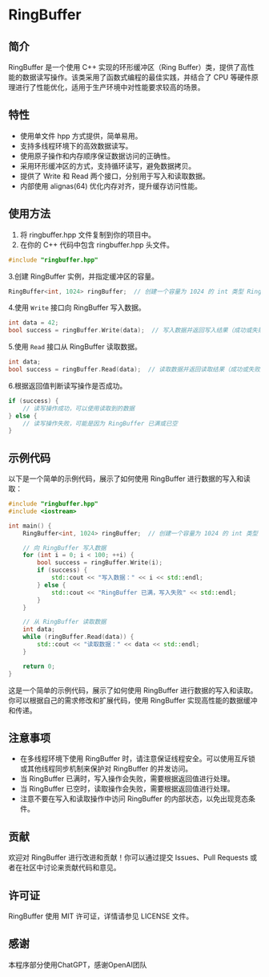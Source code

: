 # RingBuffer
## 简介
RingBuffer 是一个使用 C++ 实现的环形缓冲区（Ring Buffer）类，提供了高性能的数据读写操作。该类采用了函数式编程的最佳实践，并结合了 CPU 等硬件原理进行了性能优化，适用于生产环境中对性能要求较高的场景。

## 特性
* 使用单文件 hpp 方式提供，简单易用。
* 支持多线程环境下的高效数据读写。
* 使用原子操作和内存顺序保证数据访问的正确性。
* 采用环形缓冲区的方式，支持循环读写，避免数据拷贝。
* 提供了 Write 和 Read 两个接口，分别用于写入和读取数据。
* 内部使用 alignas(64) 优化内存对齐，提升缓存访问性能。

## 使用方法
1. 将 ringbuffer.hpp 文件复制到你的项目中。
2. 在你的 C++ 代码中包含 ringbuffer.hpp 头文件。
```c++
#include "ringbuffer.hpp"
```
3.创建 RingBuffer 实例，并指定缓冲区的容量。
```c++
RingBuffer<int, 1024> ringBuffer;  // 创建一个容量为 1024 的 int 类型 RingBuffer 实例
```
4.使用 `Write` 接口向 RingBuffer 写入数据。
```c++
int data = 42;
bool success = ringBuffer.Write(data);  // 写入数据并返回写入结果（成功或失败）
```
5.使用 `Read` 接口从 RingBuffer 读取数据。
```c++
int data;
bool success = ringBuffer.Read(data);  // 读取数据并返回读取结果（成功或失败）
```
6.根据返回值判断读写操作是否成功。
```c++
if (success) {
    // 读写操作成功，可以使用读取到的数据
} else {
    // 读写操作失败，可能是因为 RingBuffer 已满或已空
}
```
## 示例代码
以下是一个简单的示例代码，展示了如何使用 RingBuffer 进行数据的写入和读取：
```c++
#include "ringbuffer.hpp"
#include <iostream>

int main() {
    RingBuffer<int, 1024> ringBuffer;  // 创建一个容量为 1024 的 int 类型 RingBuffer 实例

    // 向 RingBuffer 写入数据
    for (int i = 0; i < 100; ++i) {
        bool success = ringBuffer.Write(i);
        if (success) {
            std::cout << "写入数据：" << i << std::endl;
        } else {
            std::cout << "RingBuffer 已满，写入失败" << std::endl;
        }
    }

    // 从 RingBuffer 读取数据
    int data;
    while (ringBuffer.Read(data)) {
        std::cout << "读取数据：" << data << std::endl;
    }

    return 0;
}
```
这是一个简单的示例代码，展示了如何使用 RingBuffer 进行数据的写入和读取。你可以根据自己的需求修改和扩展代码，使用 RingBuffer 实现高性能的数据缓冲和传递。

## 注意事项
* 在多线程环境下使用 RingBuffer 时，请注意保证线程安全。可以使用互斥锁或其他线程同步机制来保护对 RingBuffer 的并发访问。
* 当 RingBuffer 已满时，写入操作会失败，需要根据返回值进行处理。
* 当 RingBuffer 已空时，读取操作会失败，需要根据返回值进行处理。
* 注意不要在写入和读取操作中访问 RingBuffer 的内部状态，以免出现竞态条件。

## 贡献
欢迎对 RingBuffer 进行改进和贡献！你可以通过提交 Issues、Pull Requests 或者在社区中讨论来贡献代码和意见。

## 许可证
RingBuffer 使用 MIT 许可证，详情请参见 LICENSE 文件。

## 感谢
本程序部分使用ChatGPT，感谢OpenAI团队
